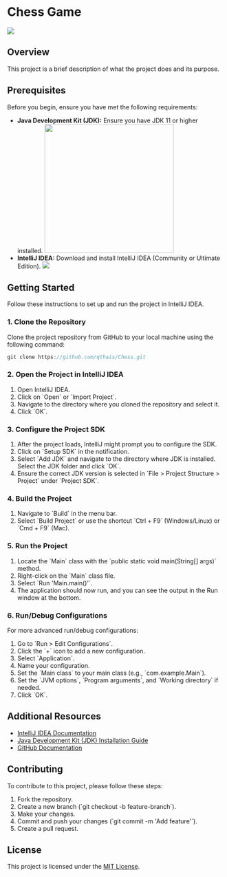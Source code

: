 
# Chess Game
![](https://encrypted-tbn0.gstatic.com/images?q=tbn:ANd9GcQ6Afx0Podr5vaxERDZyFGr8EY644Gip0e1Mw&usqp=CAU)

## Overview

This project is a brief description of what the project does and its purpose.

## Prerequisites

Before you begin, ensure you have met the following requirements:

- **Java Development Kit (JDK):** Ensure you have JDK 11 or higher installed.
  <img src="https://media.geeksforgeeks.org/wp-content/uploads/20231031124311/Java-JDK-21.png" width="300px">
- **IntelliJ IDEA:** Download and install IntelliJ IDEA (Community or Ultimate Edition).
  ![](https://i0.wp.com/www.beabetterdev.com/wp-content/uploads/2021/01/intellij-519-d4ff21c469.png?fit=519%2C140&ssl=1)
## Getting Started

Follow these instructions to set up and run the project in IntelliJ IDEA.

### 1. Clone the Repository

Clone the project repository from GitHub to your local machine using the following command:
```javascript
git clone https://github.com/qthais/Chess.git
```


### 2. Open the Project in IntelliJ IDEA

1. Open IntelliJ IDEA.
2. Click on \`Open\` or \`Import Project\`.
3. Navigate to the directory where you cloned the repository and select it.
4. Click \`OK\`.

### 3. Configure the Project SDK

1. After the project loads, IntelliJ might prompt you to configure the SDK.
2. Click on \`Setup SDK\` in the notification.
3. Select \`Add JDK\` and navigate to the directory where JDK is installed. Select the JDK folder and click \`OK\`.
4. Ensure the correct JDK version is selected in \`File > Project Structure > Project\` under \`Project SDK\`.

### 4. Build the Project

1. Navigate to \`Build\` in the menu bar.
2. Select \`Build Project\` or use the shortcut \`Ctrl + F9\` (Windows/Linux) or \`Cmd + F9\` (Mac).

### 5. Run the Project

1. Locate the \`Main\` class with the \`public static void main(String[] args)\` method.
2. Right-click on the \`Main\` class file.
3. Select \`Run 'Main.main()'\`.
4. The application should now run, and you can see the output in the Run window at the bottom.

### 6. Run/Debug Configurations

For more advanced run/debug configurations:

1. Go to \`Run > Edit Configurations\`.
2. Click the \`+\` icon to add a new configuration.
3. Select \`Application\`.
4. Name your configuration.
5. Set the \`Main class\` to your main class (e.g., \`com.example.Main\`).
6. Set the \`JVM options\`, \`Program arguments\`, and \`Working directory\` if needed.
7. Click \`OK\`.

## Additional Resources

- [IntelliJ IDEA Documentation](https://www.jetbrains.com/idea/documentation/)
- [Java Development Kit (JDK) Installation Guide](https://www.oracle.com/java/technologies/javase-downloads.html)
- [GitHub Documentation](https://docs.github.com/)

## Contributing

To contribute to this project, please follow these steps:

1. Fork the repository.
2. Create a new branch (\`git checkout -b feature-branch\`).
3. Make your changes.
4. Commit and push your changes (\`git commit -m 'Add feature'\`).
5. Create a pull request.

## License

This project is licensed under the [MIT License](LICENSE).


